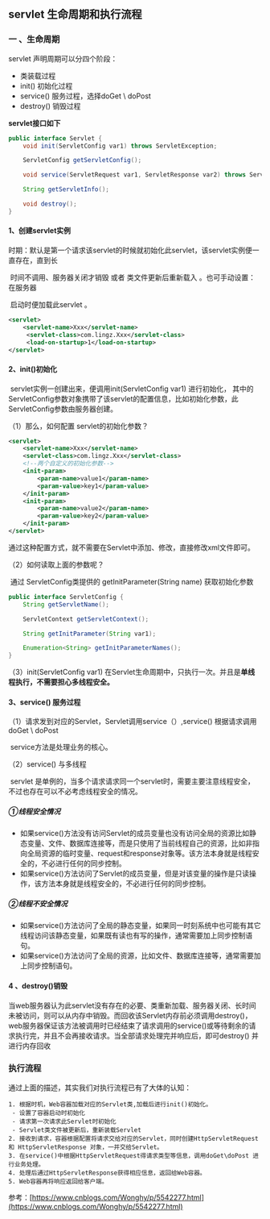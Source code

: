 ## servlet 生命周期和执行流程



### 一 、生命周期



servlet 声明周期可以分四个阶段： 

  - 类装载过程
  - init() 初始化过程
  - service() 服务过程，选择doGet \ doPost
  - destroy() 销毁过程



**servlet接口如下**

```java
public interface Servlet {
    void init(ServletConfig var1) throws ServletException;

    ServletConfig getServletConfig();

    void service(ServletRequest var1, ServletResponse var2) throws ServletException, IOException;

    String getServletInfo();

    void destroy();
}
```



#### 1、创建servlet实例

时期：默认是第一个请求该servlet的时候就初始化此servlet，该servlet实例便一直存在，直到长			

​	   时间不调用、服务器关闭才销毁 或者 类文件更新后重新载入 。也可手动设置：在服务器

​	   启动时便加载此servlet 。

```Xml
<servlet>
	<servlet-name>Xxx</servlet-name>
     <servlet-class>com.lingz.Xxx</servlet-class>
     <load-on-startup>1</load-on-startup>
</servlet>
```



#### 2、init()初始化

​	servlet实例一创建出来，便调用init(ServletConfig var1) 进行初始化， 其中的ServletConfig参数对象携带了该servlet的配置信息，比如初始化参数，此ServletConfig参数由服务器创建。

（1）那么，如何配置 servlet的初始化参数？

```xml
<servlet>
	<servlet-name>Xxx</servlet-name>
	<servlet-class>com.lingz.Xxx</servlet-class>
  	<!--两个自定义的初始化参数-->
  	<init-param>
  		<param-name>value1</param-name>
  		<param-value>key1</param-value>
  	</init-param>
    <init-param>
  		<param-name>value2</param-name>
  		<param-value>key2</param-value>
  	</init-param>
</servlet>
```

​	通过这种配置方式，就不需要在Servlet中添加、修改，直接修改xml文件即可。

（2）如何读取上面的参数呢？

​	通过 ServletConfig类提供的 getInitParameter(String name) 获取初始化参数

```java
public interface ServletConfig {
    String getServletName();

    ServletContext getServletContext();

    String getInitParameter(String var1);

    Enumeration<String> getInitParameterNames();
}
```

（3）init(ServletConfig var1) 在Servlet生命周期中，只执行一次。并且是**单线程执行，不需要担心多线程安全。**



#### 3、service() 服务过程

（1）请求发到对应的Servlet，Servlet调用service（）,service() 根据请求调用doGet \ doPost

​	service方法是处理业务的核心。



（2）service() 与多线程

​	servlet 是单例的，当多个请求请求同一个servlet时，需要主要注意线程安全，不过也存在可以不必考虑线程安全的情况。

##### ①线程安全情况

 - 如果service()方法没有访问Servlet的成员变量也没有访问全局的资源比如静态变量、文件、数据库连接等，而是只使用了当前线程自己的资源，比如非指向全局资源的临时变量、request和response对象等。该方法本身就是线程安全的，不必进行任何的同步控制。
- 如果service()方法访问了Servlet的成员变量，但是对该变量的操作是只读操作，该方法本身就是线程安全的，不必进行任何的同步控制。

##### ②线程不安全情况

-  如果service()方法访问了全局的静态变量，如果同一时刻系统中也可能有其它线程访问该静态变量，如果既有读也有写的操作，通常需要加上同步控制语句。
- 如果service()方法访问了全局的资源，比如文件、数据库连接等，通常需要加上同步控制语句。





#### 4 、destroy()销毁

​	当web服务器认为此servlet没有存在的必要、类重新加载、服务器关闭、长时间未被访问，则可以从内存中销毁。而回收该Servlet内存前必须调用destroy()，web服务器保证该方法被调用时已经结束了请求调用的service()或等待剩余的请求执行完，并且不会再接收请求。当全部请求处理完并响应后，即可destroy() 并进行内存回收



### 执行流程

通过上面的描述，其实我们对执行流程已有了大体的认知：

 	1. 根据时机，Web容器加载对应的Servlet类,加载后进行init()初始化。
     - 设置了容器启动时初始化
     - 请求第一次请求此Servlet时初始化
     - Servlet类文件被更新后，重新装载Servlet
	2. 接收到请求，容器根据配置将请求交给对应的Servlet，同时创建HttpServletRequest 和 HttpServletResponse 对象，一并交给Servlet。
	3. 在service()中根据HttpServletRequest得请求类型等信息，调用doGet\doPost 进行业务处理。
	4. 处理后通过HttpServletResponse获得相应信息，返回给Web容器。
	5. Web容器再将响应返回给客户端。







参考：[https://www.cnblogs.com/Wonghy/p/5542277.html](https://www.cnblogs.com/Wonghy/p/5542277.html)





























